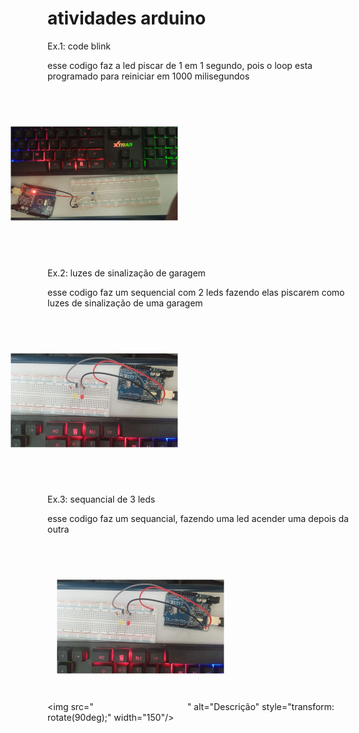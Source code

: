 # atividades arduino
Ex.1: code blink

esse codigo faz a led piscar de 1 em 1 segundo, pois o loop esta programado para reiniciar em 1000 milisegundos

<img src="https://github.com/igorgabrielggrocha/atividades_arduino/blob/main/WhatsApp%20Image%202024-09-14%20at%2013.49.20.jpeg" alt="Descrição" style="transform: rotate(90deg);" width="150"/>

Ex.2: luzes de sinalização de garagem

esse codigo faz um sequencial com 2 leds fazendo elas piscarem como luzes de sinalização de uma garagem

<img src="https://github.com/igorgabrielggrocha/atividades_arduino/blob/main/WhatsApp%20Image%202024-09-14%20at%2013.55.24.jpeg" alt="Descrição" style="transform: rotate(90deg);" width="150"/>

Ex.3: sequancial de 3 leds

esse codigo faz um sequancial, fazendo uma led acender uma depois da outra

<img src="<img src="https://github.com/igorgabrielggrocha/atividades_arduino/blob/main/WhatsApp%20Image%202024-09-14%20at%2013.55.24.jpeg" alt="Descrição" style="transform: rotate(90deg);" width="150"/>" alt="Descrição" style="transform: rotate(90deg);" width="150"/>

